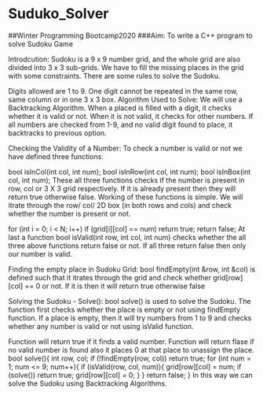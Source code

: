 # Suduko_Solver
##Winter Programming Bootcamp2020
###Aim:
To write a C++ program to solve Sudoku Game

Introdcution:
Sudoku is a 9 x 9 number grid, and the whole grid are also divided into 3 x 3 sub-grids. We have to fill the missing places in the grid with some constraints. There are some rules to solve the Sudoku.

Digits allowed are 1 to 9.
One digit cannot be repeated in the same row, same column or in one 3 x 3 box.
Algorithm Used to Solve:
We will use a Backtracking Algorithm. When a placed is filled with a digit, it checks whether it is valid or not. When it is not valid, it checks for other numbers. If all numbers are checked from 1-9, and no valid digit found to place, it backtracks to previous option.

Checking the Validity of a Number:
To check a number is valid or not we have defined three functions:

  bool isInCol(int col, int num);
  bool isInRow(int col, int num);
  bool isInBox(int col, int num);
These all three functions checks if the number is present in row, col or 3 X 3 grid respectively. If it is already present then they will return true otherwise false. Working of these functions is simple. We will itrate through the row/ col/ 2D box (in both rows and cols) and check whether the number is present or not.

for (int i = 0; i < N; i++)
      if (grid[i][col] == num)
         return true;
   return false;
At last a function bool isValid(int row, int col, int num) checks whether the all three above functions return false or not. If all three return false then only our number is valid.

Finding the empty place in Sudoku Grid:
bool findEmpty(int &row, int &col) is defined such that it itrates through the grid and check whether grid[row][col] == 0 or not. If it is then it will return true otherwise false

Solving the Sudoku - Solve():
bool solve() is used to solve the Sudoku. The function first checks whether the place is empty or not using findEmpty function. If a place is empty, then it will try numbers from 1 to 9 and checks whether any number is valid or not using isValid function.

Function will return true if it finds a valid number.
Function will return flase if no valid number is found also it places 0 at that place to unassign the place.
bool solve(){
   int row, col;
   if (!findEmpty(row, col))
      return true; 
   for (int num = 1; num <= 9; num++){ 
      if (isValid(row, col, num)){ 
         grid[row][col] = num;
         if (solve()) 
            return true;
         grid[row][col] = 0;
      }
   }
   return false;
}
In this way we can solve the Sudoku using Backtracking Algorithms.
